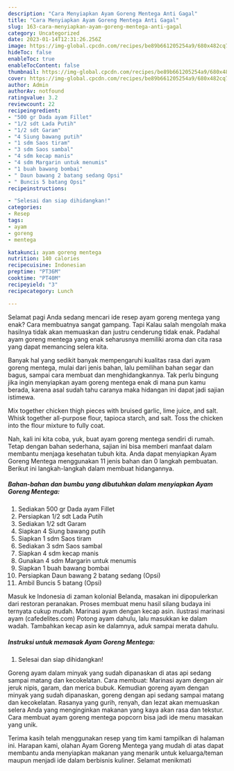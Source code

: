 ```yaml
---
description: "Cara Menyiapkan Ayam Goreng Mentega Anti Gagal"
title: "Cara Menyiapkan Ayam Goreng Mentega Anti Gagal"
slug: 163-cara-menyiapkan-ayam-goreng-mentega-anti-gagal
category: Uncategorized
date: 2023-01-14T12:31:26.256Z
image: https://img-global.cpcdn.com/recipes/be89b661205254a9/680x482cq70/ayam-goreng-mentega-foto-resep-utama.jpg
hideToc: false
enableToc: true
enableTocContent: false
thumbnail: https://img-global.cpcdn.com/recipes/be89b661205254a9/680x482cq70/ayam-goreng-mentega-foto-resep-utama.jpg
cover: https://img-global.cpcdn.com/recipes/be89b661205254a9/680x482cq70/ayam-goreng-mentega-foto-resep-utama.jpg
author: Admin
authorAv: notfound
ratingvalue: 3.2
reviewcount: 22
recipeingredient:
- "500 gr Dada ayam Fillet"
- "1/2 sdt Lada Putih"
- "1/2 sdt Garam"
- "4 Siung bawang putih"
- "1 sdm Saos tiram"
- "3 sdm Saos sambal"
- "4 sdm kecap manis"
- "4 sdm Margarin untuk menumis"
- "1 buah bawang bombai"
- " Daun bawang 2 batang sedang Opsi"
- " Buncis 5 batang Opsi"
recipeinstructions:

- "Selesai dan siap dihidangkan!"
categories:
- Resep
tags:
- ayam
- goreng
- mentega

katakunci: ayam goreng mentega 
nutrition: 140 calories
recipecuisine: Indonesian
preptime: "PT36M"
cooktime: "PT40M"
recipeyield: "3"
recipecategory: Lunch

---
```



Selamat pagi Anda sedang mencari ide resep ayam goreng mentega yang enak? Cara membuatnya sangat gampang. Tapi Kalau salah mengolah maka hasilnya tidak akan memuaskan dan justru cenderung tidak enak. Padahal ayam goreng mentega yang enak seharusnya memiliki aroma dan cita rasa yang dapat memancing selera kita.


Banyak hal yang sedikit banyak mempengaruhi kualitas rasa dari ayam goreng mentega, mulai dari jenis bahan, lalu pemilihan bahan segar dan bagus, sampai cara membuat dan menghidangkannya. Tak perlu bingung jika ingin menyiapkan ayam goreng mentega enak di mana pun kamu berada, karena asal sudah tahu caranya maka hidangan ini dapat jadi sajian istimewa.

Mix together chicken thigh pieces with bruised garlic, lime juice, and salt. Whisk together all-purpose flour, tapioca starch, and salt. Toss the chicken into the flour mixture to fully coat.


Nah, kali ini kita coba, yuk, buat ayam goreng mentega sendiri di rumah. Tetap dengan bahan sederhana, sajian ini bisa memberi manfaat dalam membantu menjaga kesehatan tubuh kita. Anda dapat menyiapkan Ayam Goreng Mentega menggunakan 11 jenis bahan dan 0 langkah pembuatan. Berikut ini langkah-langkah dalam membuat hidangannya.

<!--inarticleads1-->

##### Bahan-bahan dan bumbu yang dibutuhkan dalam menyiapkan Ayam Goreng Mentega:

1. Sediakan 500 gr Dada ayam Fillet
1. Persiapkan 1/2 sdt Lada Putih
1. Sediakan 1/2 sdt Garam
1. Siapkan 4 Siung bawang putih
1. Siapkan 1 sdm Saos tiram
1. Sediakan 3 sdm Saos sambal
1. Siapkan 4 sdm kecap manis
1. Gunakan 4 sdm Margarin untuk menumis
1. Siapkan 1 buah bawang bombai
1. Persiapkan  Daun bawang 2 batang sedang (Opsi)
1. Ambil  Buncis 5 batang (Opsi)


Masuk ke Indonesia di zaman kolonial Belanda, masakan ini dipopulerkan dari restoran peranakan. Proses membuat menu hasil silang budaya ini ternyata cukup mudah. Marinasi ayam dengan kecap asin. ilustrasi marinasi ayam (cafedelites.com) Potong ayam dahulu, lalu masukkan ke dalam wadah. Tambahkan kecap asin ke dalamnya, aduk sampai merata dahulu. 

<!--inarticleads2-->

##### Instruksi untuk memasak Ayam Goreng Mentega:


1. Selesai dan siap dihidangkan!

Goreng ayam dalam minyak yang sudah dipanaskan di atas api sedang sampai matang dan kecokelatan. Cara membuat: Marinasi ayam dengan air jeruk nipis, garam, dan merica bubuk. Kemudian goreng ayam dengan minyak yang sudah dipanaskan, goreng dengan api sedang sampai matang dan kecokelatan. Rasanya yang gurih, renyah, dan lezat akan memuaskan selera Anda yang menginginkan makanan yang kaya akan rasa dan tekstur. Cara membuat ayam goreng mentega popcorn bisa jadi ide menu masakan yang unik. 

Terima kasih telah menggunakan resep yang tim kami tampilkan di halaman ini. Harapan kami, olahan Ayam Goreng Mentega yang mudah di atas dapat membantu anda menyiapkan makanan yang menarik untuk keluarga/teman maupun menjadi ide dalam berbisnis kuliner. Selamat menikmati
